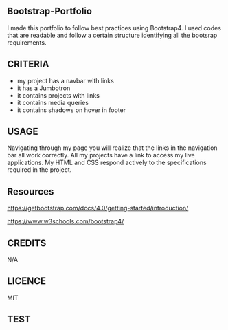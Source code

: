## Bootstrap-Portfolio

I made this portfolio to follow best practices using Bootstrap4.
I used codes that are readable and follow a certain structure identifying all the bootsrap requirements.

## CRITERIA

* my project has a navbar with links
* it has a Jumbotron
* it contains projects with links
* it contains media queries
* it contains shadows on hover in footer

## USAGE

Navigating through my page you will realize that the links in the navigation bar all work correctly.
All my projects have a link to access my live applications.
My HTML and CSS respond actively to the specifications required in the project.


## Resources

https://getbootstrap.com/docs/4.0/getting-started/introduction/

https://www.w3schools.com/bootstrap4/

## CREDITS

N/A

## LICENCE

MIT

## TEST







